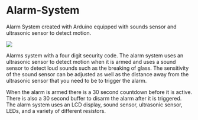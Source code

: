 # Alarm-System
Alarm System created with Arduino equipped with sounds sensor and ultrasonic sensor to detect motion. 

![](photos/IMG_3117.jpg)

Alarms system with a four digit security code.  The alarm system uses an ultrasonic sensor to detect motion when it is armed and uses a sound sensor to detect loud sounds such as the breaking of glass.  The sensitivity of the sound sensor can be adjusted as well as the distance away from the ultrasonic sensor that you need to be to trigger the alarm.

When the alarm is armed there is a 30 second countdown before it is active.  There is also a 30 second buffer to disarm the alarm after it is triggered.  The alarm system uses an LCD display, sound sensor, ultrasonic sensor, LEDs, and a variety of different resistors.

